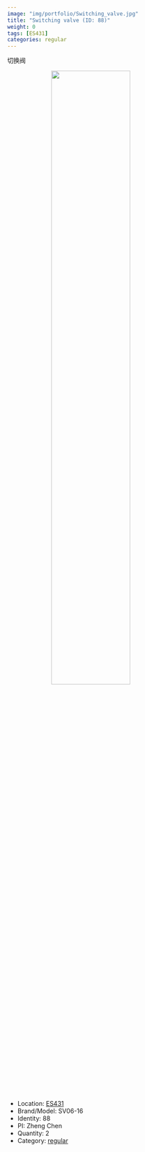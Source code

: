 ```yaml
---
image: "img/portfolio/Switching_valve.jpg"
title: "Switching valve (ID: 88)"
weight: 0
tags: [ES431]
categories: regular
---
```


切换阀

<!--more-->

<img src="../../img/portfolio/Switching_valve.jpg" width="60%" style="display: block; margin: auto;">

- Location: [ES431](../../tags/es431)
- Brand/Model: SV06-16
- Identity: 88
- PI: Zheng Chen
- Quantity: 2
- Category: [regular](../../categories/regular)







